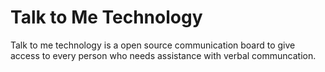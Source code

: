 # Talk to Me Technology

Talk to me technology is a open source communication board to give access to every person who needs assistance with verbal communcation.